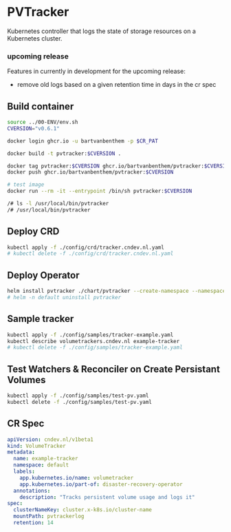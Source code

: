 # PVTracker
Kubernetes controller that logs the state of storage resources on a Kubernetes cluster. 

### upcoming release
Features in currently in development for the upcoming release:
* remove old logs based on a given retention time in days in the cr spec

## Build container
```bash
source ../00-ENV/env.sh
CVERSION="v0.6.1"

docker login ghcr.io -u bartvanbenthem -p $CR_PAT

docker build -t pvtracker:$CVERSION .

docker tag pvtracker:$CVERSION ghcr.io/bartvanbenthem/pvtracker:$CVERSION
docker push ghcr.io/bartvanbenthem/pvtracker:$CVERSION

# test image
docker run --rm -it --entrypoint /bin/sh pvtracker:$CVERSION

/# ls -l /usr/local/bin/pvtracker
/# /usr/local/bin/pvtracker
```

## Deploy CRD
```bash
kubectl apply -f ./config/crd/tracker.cndev.nl.yaml
# kubectl delete -f ./config/crd/tracker.cndev.nl.yaml
```

## Deploy Operator
```bash
helm install pvtracker ./chart/pvtracker --create-namespace --namespace default
# helm -n default uninstall pvtracker
```

## Sample tracker
```bash
kubectl apply -f ./config/samples/tracker-example.yaml
kubectl describe volumetrackers.cndev.nl example-tracker
# kubectl delete -f ./config/samples/tracker-example.yaml
```

## Test Watchers & Reconciler on Create Persistant Volumes
```bash
kubectl apply -f ./config/samples/test-pv.yaml
kubectl delete -f ./config/samples/test-pv.yaml
```

## CR Spec
```yaml
apiVersion: cndev.nl/v1beta1
kind: VolumeTracker
metadata:
  name: example-tracker
  namespace: default
  labels:
    app.kubernetes.io/name: volumetracker
    app.kubernetes.io/part-of: disaster-recovery-operator
  annotations:
    description: "Tracks persistent volume usage and logs it"
spec:
  clusterNameKey: cluster.x-k8s.io/cluster-name
  mountPath: pvtrackerlog
  retention: 14
```